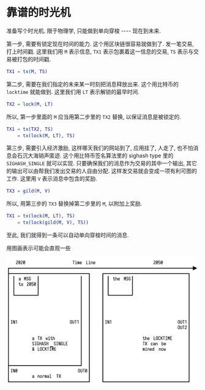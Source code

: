 # 靠谱的时光机

准备写个时光机. 限于物理学, 只能做到单向穿梭 ---- 现在到未来.

第一步, 需要有锁定现在时间的能力. 这个用区块链很容易就做到了. 发一笔交易, 打上时间戳. 这里我们用 `M` 表示信息, `TX1` 表示包裹着这一信息的交易, `TS` 表示与交易被打包的时间戳.

```erl
TX1 = tx(M, TS)
```

第二步, 需要在我们指定的未来某一时刻把消息释放出来. 这个用比特币的 `locktime` 就能做到. 这里我们用 `LT` 表示解锁的最早时间.

```erl
TX2 = lock(M, LT)
```

所以, 第一步里面的 `M` 应当用第二步里的 `TX2` 替换, 以保证消息是被锁定的.

```erl
TX1 = tx(TX2, TS)
    = tx(lock(M, LT), TS)
```

第三步, 需要引入经济激励, 这样哪天我们的网站到了, 应用挂了, 人走了, 也不怕消息会石沉大海销声匿迹. 这个用比特币签名算法里的 sighash type 里的 `SIGHASH_SINGLE` 就可以实现. 只要确保我们的消息作为交易的其中一个输出, 其它的输出可以由帮我们发出交易的人自由分配. 这样发交易就会变成一项有利可图的工作. 这里用 `V` 表示消息中包含的奖励.

```erl
TX3 = gild(M, V)
```

所以, 用第三步的 `TX3` 替换掉第二步里的 `M`, 以附加上奖励.

```erl
TX1 = tx(lock(M, LT), TS)
    = tx(lock(gild(M, V), TS))
```

至此, 我们就得到一条可以自动单向穿梭时间的消息.

用图画表示可能会直观一些

![tripper](./images/tripper.png)
